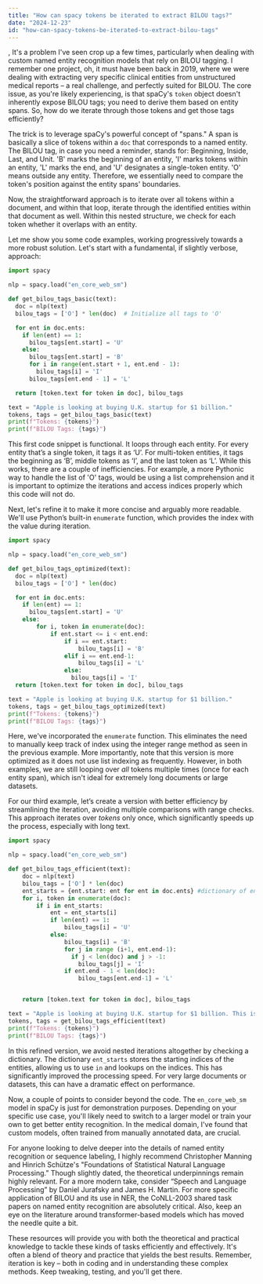 ```yaml
---
title: "How can spacy tokens be iterated to extract BILOU tags?"
date: "2024-12-23"
id: "how-can-spacy-tokens-be-iterated-to-extract-bilou-tags"
---
```


,  It's a problem I've seen crop up a few times, particularly when dealing with custom named entity recognition models that rely on BILOU tagging. I remember one project, oh, it must have been back in 2019, where we were dealing with extracting very specific clinical entities from unstructured medical reports – a real challenge, and perfectly suited for BILOU. The core issue, as you're likely experiencing, is that spaCy's `token` object doesn't inherently expose BILOU tags; you need to derive them based on entity spans. So, how do we iterate through those tokens and get those tags efficiently?

The trick is to leverage spaCy's powerful concept of "spans." A span is basically a slice of tokens within a `doc` that corresponds to a named entity. The BILOU tag, in case you need a reminder, stands for: Beginning, Inside, Last, and Unit. 'B' marks the beginning of an entity, 'I' marks tokens within an entity, 'L' marks the end, and 'U' designates a single-token entity. 'O' means outside any entity. Therefore, we essentially need to compare the token's position against the entity spans' boundaries.

Now, the straightforward approach is to iterate over all tokens within a document, and within that loop, iterate through the identified entities within that document as well. Within this nested structure, we check for each token whether it overlaps with an entity.

Let me show you some code examples, working progressively towards a more robust solution. Let's start with a fundamental, if slightly verbose, approach:

```python
import spacy

nlp = spacy.load("en_core_web_sm")

def get_bilou_tags_basic(text):
  doc = nlp(text)
  bilou_tags = ['O'] * len(doc)  # Initialize all tags to 'O'

  for ent in doc.ents:
    if len(ent) == 1:
      bilou_tags[ent.start] = 'U'
    else:
      bilou_tags[ent.start] = 'B'
      for i in range(ent.start + 1, ent.end - 1):
        bilou_tags[i] = 'I'
      bilou_tags[ent.end - 1] = 'L'

  return [token.text for token in doc], bilou_tags

text = "Apple is looking at buying U.K. startup for $1 billion."
tokens, tags = get_bilou_tags_basic(text)
print(f"Tokens: {tokens}")
print(f"BILOU Tags: {tags}")
```

This first code snippet is functional. It loops through each entity. For every entity that’s a single token, it tags it as ‘U’. For multi-token entities, it tags the beginning as ‘B’, middle tokens as ‘I’, and the last token as ‘L’. While this works, there are a couple of inefficiencies. For example, a more Pythonic way to handle the list of 'O' tags, would be using a list comprehension and it is important to optimize the iterations and access indices properly which this code will not do.

Next, let's refine it to make it more concise and arguably more readable. We'll use Python’s built-in `enumerate` function, which provides the index with the value during iteration.

```python
import spacy

nlp = spacy.load("en_core_web_sm")

def get_bilou_tags_optimized(text):
  doc = nlp(text)
  bilou_tags = ['O'] * len(doc)

  for ent in doc.ents:
    if len(ent) == 1:
      bilou_tags[ent.start] = 'U'
    else:
        for i, token in enumerate(doc):
            if ent.start <= i < ent.end:
                if i == ent.start:
                    bilou_tags[i] = 'B'
                elif i == ent.end-1:
                    bilou_tags[i] = 'L'
                else:
                  bilou_tags[i] = 'I'
  return [token.text for token in doc], bilou_tags

text = "Apple is looking at buying U.K. startup for $1 billion."
tokens, tags = get_bilou_tags_optimized(text)
print(f"Tokens: {tokens}")
print(f"BILOU Tags: {tags}")
```
Here, we've incorporated the `enumerate` function. This eliminates the need to manually keep track of index using the integer range method as seen in the previous example. More importantly, note that this version is more optimized as it does not use list indexing as frequently. However, in both examples, we are still looping over *all* tokens multiple times (once for each entity span), which isn't ideal for extremely long documents or large datasets.

For our third example, let’s create a version with better efficiency by streamlining the iteration, avoiding multiple comparisons with range checks. This approach iterates over *tokens* only once, which significantly speeds up the process, especially with long text.

```python
import spacy

nlp = spacy.load("en_core_web_sm")

def get_bilou_tags_efficient(text):
    doc = nlp(text)
    bilou_tags = ['O'] * len(doc)
    ent_starts = {ent.start: ent for ent in doc.ents} #dictionary of entity start indices to the respective entity
    for i, token in enumerate(doc):
        if i in ent_starts:
            ent = ent_starts[i]
            if len(ent) == 1:
                bilou_tags[i] = 'U'
            else:
                bilou_tags[i] = 'B'
                for j in range (i+1, ent.end-1):
                  if j < len(doc) and j > -1:
                    bilou_tags[j] = 'I'
                if ent.end - 1 < len(doc):
                    bilou_tags[ent.end-1] = 'L'


    return [token.text for token in doc], bilou_tags

text = "Apple is looking at buying U.K. startup for $1 billion. This is not part of the deal. Google will announce something big soon."
tokens, tags = get_bilou_tags_efficient(text)
print(f"Tokens: {tokens}")
print(f"BILOU Tags: {tags}")

```

In this refined version, we avoid nested iterations altogether by checking a dictionary. The dictionary `ent_starts` stores the starting indices of the entities, allowing us to use `in` and lookups on the indices. This has significantly improved the processing speed. For very large documents or datasets, this can have a dramatic effect on performance.

Now, a couple of points to consider beyond the code. The `en_core_web_sm` model in spaCy is just for demonstration purposes. Depending on your specific use case, you'll likely need to switch to a larger model or train your own to get better entity recognition. In the medical domain, I've found that custom models, often trained from manually annotated data, are crucial.

For anyone looking to delve deeper into the details of named entity recognition or sequence labeling, I highly recommend Christopher Manning and Hinrich Schütze's "Foundations of Statistical Natural Language Processing.” Though slightly dated, the theoretical underpinnings remain highly relevant. For a more modern take, consider “Speech and Language Processing” by Daniel Jurafsky and James H. Martin. For more specific application of BILOU and its use in NER, the CoNLL-2003 shared task papers on named entity recognition are absolutely critical. Also, keep an eye on the literature around transformer-based models which has moved the needle quite a bit.

These resources will provide you with both the theoretical and practical knowledge to tackle these kinds of tasks efficiently and effectively. It's often a blend of theory and practice that yields the best results. Remember, iteration is key – both in coding and in understanding these complex methods. Keep tweaking, testing, and you'll get there.
